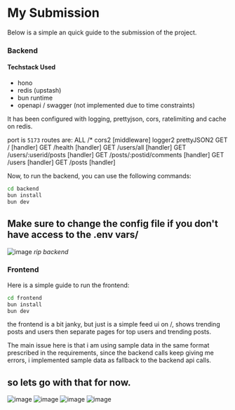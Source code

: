 # My Submission

Below is a simple an quick guide to the submission of the project.

### Backend

#### Techstack Used

- hono
- redis (upstash)
- bun runtime
- openapi / swagger (not implemented due to time constraints)

It has been configured with logging, prettyjson, cors, ratelimiting and cache on redis.

port is `5173`
routes are:
ALL  /*
       cors2
       [middleware]
       logger2
       prettyJSON2
GET  /
       [handler]
GET  /health
       [handler]
GET  /users/all
       [handler]
GET  /users/:userid/posts
       [handler]
GET  /posts/:postid/comments
       [handler]
GET  /users
       [handler]
GET  /posts
       [handler]

Now, to run the backend, you can use the following commands:

```bash
cd backend
bun install
bun dev
```

Make sure to change the config file if you don't have access to the .env vars/
---
![image](https://github.com/user-attachments/assets/080d6033-3867-4fbc-a291-ec6a8ba72cfe)
_rip backend_


### Frontend

Here is a simple guide to run the frontend:

```bash
cd frontend
bun install
bun dev
```

the frontend is a bit janky, but just is a simple feed ui on /, shows trending posts and users
then separate pages for top users and trending posts.

The main issue here is that i am using sample data in the same format prescribed in the requirements, since the backend calls keep giving me errors, i implemented sample data as fallback to the backend api calls.

so lets go with that for now.
---
![image](https://github.com/user-attachments/assets/cea41cb3-4007-4577-9ff1-4bc4a5347cff)
![image](https://github.com/user-attachments/assets/76b35ac9-576b-4967-9420-c97d3e036cba)
![image](https://github.com/user-attachments/assets/4ed286fb-86d0-4176-b800-e876cb263dd5)
![image](https://github.com/user-attachments/assets/e858f122-bfea-4e28-a704-3fb4e5e27ca5)



